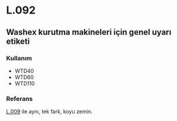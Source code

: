 # L.092

## Washex kurutma makineleri için genel uyarı etiketi

### Kullanım

* WTD40
* WTD60
* WTD110

### Referans

[L.009](./L.009.md) ile aynı, tek fark, koyu zemin.